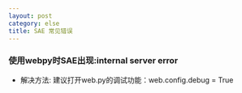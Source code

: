 ```yaml
---
layout: post
category: else
title: SAE 常见错误
---
```


### 使用webpy时SAE出现:internal server error

* 解决方法: 建议打开web.py的调试功能：web.config.debug = True  
